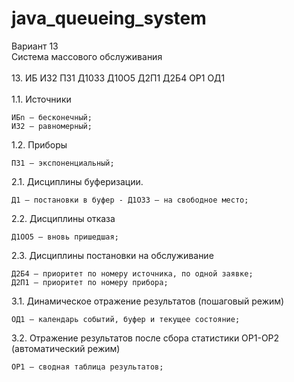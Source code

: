 # java_queueing_system<br/>
Вариант 13<br/>
Система массового обслуживания<br/>
<br/>
13. ИБ ИЗ2 ПЗ1 Д10З3 Д10О5 Д2П1 Д2Б4 ОР1 ОД1<br/>
<br/>
1.1. Источники<br/>  

	ИБn — бесконечный;
	ИЗ2 — равномерный;
1.2. Приборы<br/>  

	ПЗ1 — экспоненциальный;
2.1. Дисциплины буферизации.<br/>  

	Д1 — постановки в буфер - Д1ОЗ3 — на свободное место;
2.2. Дисциплины отказа<br/>  

	Д1ОО5 — вновь пришедшая;
2.3. Дисциплины постановки на обслуживание<br/>  

	Д2Б4 — приоритет по номеру источника, по одной заявке;
	Д2П1 — приоритет по номеру прибора;
3.1. Динамическое отражение результатов (пошаговый режим)<br/>  

	ОД1 — календарь событий, буфер и текущее состояние;
3.2. Отражение результатов после сбора статистики ОР1-ОР2 (автоматический режим)<br/>  

	ОР1 — сводная таблица результатов;

